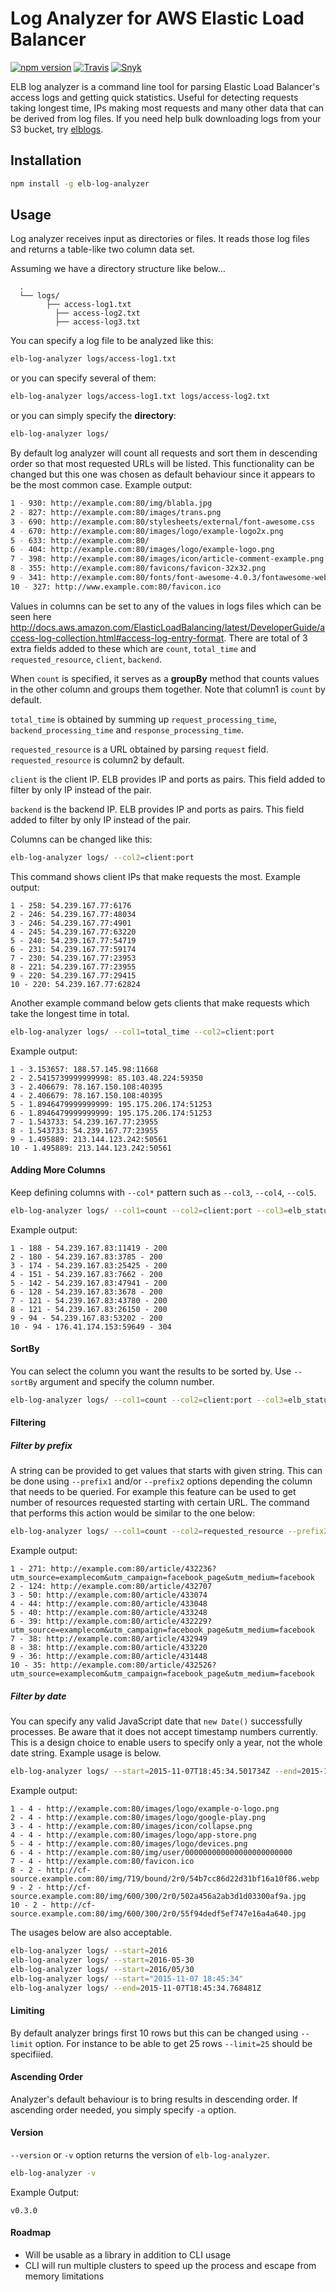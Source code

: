 # Log Analyzer for AWS Elastic Load Balancer
[![npm version](https://badge.fury.io/js/elb-log-analyzer.svg)](https://www.npmjs.org/elb-log-analyzer)
[![Travis](https://travis-ci.org/ozantunca/elb-log-analyzer.svg?branch=master)](https://travis-ci.org/ozantunca/elb-log-analyzer)
[![Snyk](https://snyk.io/test/npm/elb-log-analyzer/badge.svg)](https://snyk.io/test/npm/elb-log-analyzer)

ELB log analyzer is a command line tool for parsing Elastic Load Balancer's access logs and getting quick statistics. Useful for detecting requests taking longest time, IPs making most requests and many other data that can be derived from log files. If you need help bulk downloading logs from your S3 bucket, try [elblogs](https://github.com/namirali/elblogs).


## Installation
```sh
npm install -g elb-log-analyzer
```

## Usage
Log analyzer receives input as directories or files. It reads those log files and returns a table-like two column data set.

Assuming we have a directory structure like below...
```
  .
  └── logs/
        ├── access-log1.txt
          ├── access-log2.txt
          ├── access-log3.txt
```
You can specify a log file to be analyzed like this:
```sh
elb-log-analyzer logs/access-log1.txt
```
or you can specify several of them:

```sh
elb-log-analyzer logs/access-log1.txt logs/access-log2.txt
```
or you can simply specify the **directory**:

```sh
elb-log-analyzer logs/
```

By default log analyzer will count all requests and sort them in descending order so that most requested URLs will be listed. This functionality can be changed  but this one was chosen as default behaviour since it appears to be the most common case. Example output:
```sh
1 - 930: http://example.com:80/img/blabla.jpg
2 - 827: http://example.com:80/images/trans.png
3 - 690: http://example.com:80/stylesheets/external/font-awesome.css
4 - 670: http://example.com:80/images/logo/example-logo2x.png
5 - 633: http://example.com:80/
6 - 404: http://example.com:80/images/logo/example-logo.png
7 - 398: http://example.com:80/images/icon/article-comment-example.png
8 - 355: http://example.com:80/favicons/favicon-32x32.png
9 - 341: http://example.com:80/fonts/font-awesome-4.0.3/fontawesome-webfont.woff?v=4.0.3
10 - 327: http://www.example.com:80/favicon.ico
```
Values in columns can be set to any of the values in logs files which can be seen here http://docs.aws.amazon.com/ElasticLoadBalancing/latest/DeveloperGuide/access-log-collection.html#access-log-entry-format. There are total of 3 extra fields added to these which are `count`, `total_time` and `requested_resource`, `client`, `backend`.

When `count` is specified, it serves as a **groupBy** method that counts values in the other column and groups them together. Note that column1 is `count` by default.

`total_time` is obtained by summing up `request_processing_time`, `backend_processing_time` and `response_processing_time`.

`requested_resource` is a URL obtained by parsing `request` field. `requested_resource` is column2 by default.

`client` is the client IP. ELB provides IP and ports as pairs. This field added to filter by only IP instead of the pair.

`backend` is the backend IP. ELB provides IP and ports as pairs. This field added to filter by only IP instead of the pair.

Columns can be changed like this:
```sh
elb-log-analyzer logs/ --col2=client:port
```
This command shows client IPs that make requests the most. Example output:
```
1 - 258: 54.239.167.77:6176
2 - 246: 54.239.167.77:48034
3 - 246: 54.239.167.77:4901
4 - 245: 54.239.167.77:63220
5 - 240: 54.239.167.77:54719
6 - 231: 54.239.167.77:59174
7 - 230: 54.239.167.77:23953
8 - 221: 54.239.167.77:23955
9 - 220: 54.239.167.77:29415
10 - 220: 54.239.167.77:62824
```

Another example command below gets clients that make requests which take the longest time in total.
```sh
elb-log-analyzer logs/ --col1=total_time --col2=client:port
```
Example output:
```
1 - 3.153657: 188.57.145.98:11668
2 - 2.5415739999999998: 85.103.48.224:59350
3 - 2.406679: 78.167.150.108:40395
4 - 2.406679: 78.167.150.108:40395
5 - 1.8946479999999999: 195.175.206.174:51253
6 - 1.8946479999999999: 195.175.206.174:51253
7 - 1.543733: 54.239.167.77:23955
8 - 1.543733: 54.239.167.77:23955
9 - 1.495889: 213.144.123.242:50561
10 - 1.495889: 213.144.123.242:50561
```

#### Adding More Columns
Keep defining columns with `--col*` pattern such as `--col3`, `--col4`, `--col5`.
```sh
elb-log-analyzer logs/ --col1=count --col2=client:port --col3=elb_status_code
```
Example output:
```
1 - 188 - 54.239.167.83:11419 - 200
2 - 180 - 54.239.167.83:3785 - 200
3 - 174 - 54.239.167.83:25425 - 200
4 - 151 - 54.239.167.83:7662 - 200
5 - 142 - 54.239.167.83:47941 - 200
6 - 128 - 54.239.167.83:3678 - 200
7 - 121 - 54.239.167.83:43780 - 200
8 - 121 - 54.239.167.83:26150 - 200
9 - 94 - 54.239.167.83:53202 - 200
10 - 94 - 176.41.174.153:59649 - 304
```

#### SortBy
You can select the column you want the results to be sorted by. Use `--sortBy` argument and specify the column number.
```sh
elb-log-analyzer logs/ --col1=count --col2=client:port --col3=elb_status_code --sortBy=2
```

#### Filtering

##### Filter by prefix
A string can be provided to get values that starts with given string. This can be done using `--prefix1` and/or `--prefix2` options depending the column that needs to be queried. For example this feature can be used to get number of resources requested starting with certain URL. The command that performs this action would be similar to the one below:
```sh
elb-log-analyzer logs/ --col1=count --col2=requested_resource --prefix2=http://example.com:80/article
```
Example output:

```
1 - 271: http://example.com:80/article/432236?utm_source=examplecom&utm_campaign=facebook_page&utm_medium=facebook
2 - 124: http://example.com:80/article/432707
3 - 50: http://example.com:80/article/433074
4 - 44: http://example.com:80/article/433048
5 - 40: http://example.com:80/article/433248
6 - 39: http://example.com:80/article/432229?utm_source=examplecom&utm_campaign=facebook_page&utm_medium=facebook
7 - 38: http://example.com:80/article/432949
8 - 38: http://example.com:80/article/433220
9 - 36: http://example.com:80/article/431448
10 - 35: http://example.com:80/article/432526?utm_source=examplecom&utm_campaign=facebook_page&utm_medium=facebook
```

##### Filter by date
You can specify any valid JavaScript date that `new Date()` successfully processes. Be aware that it does not accept timestamp numbers currently. This is a design choice to enable users to specify only a year, not the whole date string. Example usage is below.

```sh
elb-log-analyzer logs/ --start=2015-11-07T18:45:34.501734Z --end=2015-11-07T18:45:34.768481Z
```
Example output:
```
1 - 4 - http://example.com:80/images/logo/example-o-logo.png
2 - 4 - http://example.com:80/images/logo/google-play.png
3 - 4 - http://example.com:80/images/icon/collapse.png
4 - 4 - http://example.com:80/images/logo/app-store.png
5 - 4 - http://example.com:80/images/logo/devices.png
6 - 4 - http://example.com:80/img/user/000000000000000000000000
7 - 4 - http://example.com:80/favicon.ico
8 - 2 - http://cf-source.example.com:80/img/719/bound/2r0/54b7cc86d22d31bf16a10f86.webp
9 - 2 - http://cf-source.example.com:80/img/600/300/2r0/502a456a2ab3d1d03300af9a.jpg
10 - 2 - http://cf-source.example.com:80/img/600/300/2r0/55f94dedf5ef747e16a4a640.jpg
```
The usages below are also acceptable.
```sh
elb-log-analyzer logs/ --start=2016
elb-log-analyzer logs/ --start=2016-05-30
elb-log-analyzer logs/ --start=2016/05/30
elb-log-analyzer logs/ --start="2015-11-07 18:45:34"
elb-log-analyzer logs/ --end=2015-11-07T18:45:34.768481Z
```

#### Limiting
By default analyzer brings first 10 rows but this can be changed using `--limit` option. For instance to be able to get 25 rows `--limit=25` should be specifiied.

#### Ascending Order
Analyzer's default behaviour is to bring results in descending order. If ascending order needed, you simply specify `-a` option.

#### Version
`--version` or `-v` option returns the version of `elb-log-analyzer`.
```sh
elb-log-analyzer -v
```
Example Output:
```
v0.3.0
```

#### Roadmap
- Will be usable as a library in addition to CLI usage
- CLI will run multiple clusters to speed up the process and escape from memory limitations
